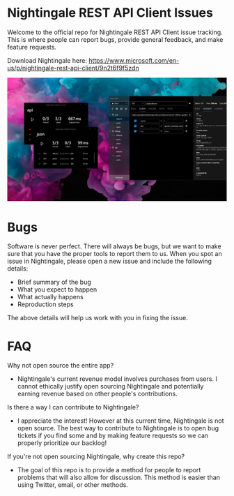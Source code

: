 # Nightingale REST API Client Issues

Welcome to the official repo for Nightingale REST API Client issue tracking. This is where people can report bugs, provide general feedback, and make feature requests. 

Download Nightingale here: https://www.microsoft.com/en-us/p/nightingale-rest-api-client/9n2t6f9f5zdn

![](images/nightingale-hero.png)

# Bugs

Software is never perfect. There will always be bugs, but we want to make sure that you have the proper tools to report them to us. When you spot an issue in Nightingale, please open a new issue and include the following details:
- Brief summary of the bug
- What you expect to happen
- What actually happens
- Reproduction steps

The above details will help us work with you in fixing the issue. 


# FAQ

Why not open source the entire app?

- Nightingale's current revenue model involves purchases from users. I cannot ethically justify open sourcing Nightingale and potentially earning revenue based on other people's contributions.

Is there a way I can contribute to Nightingale?

- I appreciate the interest! However at this current time, Nightingale is not open source. The best way to contribute to Nightingale is to open bug tickets if you find some and by making feature requests so we can properly prioritize our backlog!

If you're not open sourcing Nightingale, why create this repo?
- The goal of this repo is to provide a method for people to report problems that will also allow for discussion. This method is easier than using Twitter, email, or other methods. 
